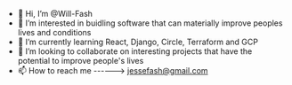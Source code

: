 - 👋 Hi, I’m @Will-Fash
- 👀 I’m interested in buidling software that can materially improve peoples lives and conditions
- 🌱 I’m currently learning React, Django, Circle, Terraform and GCP
- 💞️ I’m looking to collaborate on interesting projects that have the potential to improve people's lives
- 📫 How to reach me ------> jessefash@gmail.com

<!---
Will-Fash/Will-Fash is a ✨ special ✨ repository because its `README.md` (this file) appears on your GitHub profile.
You can click the Preview link to take a look at your changes.
--->
